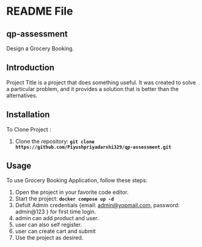 # **README File**

## **qp-assessment**

Design a Grocery Booking.

## **Introduction**

Project Title is a project that does something useful. It was created to solve a particular problem, and it provides a solution that is better than the alternatives.

## **Installation**

To Clone Project :

1. Clone the repository: **`git clone https://github.com/Piyushpriyadarshi329/qp-assessment.git`**


## **Usage**

To use Grocery Booking Application, follow these steps:

1. Open the project in your favorite code editor.
2. Start the project: **`docker compose up -d`**
3. Defult Admin credentials {email: admin@yopmail.com, password: admin@123 } for first time login.
4. admin can add product and user.
5. user can also self register.
6. user can create cart and submit
7. Use the project as desired.







